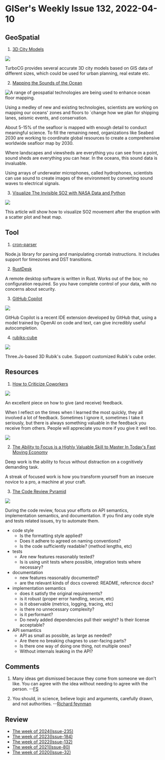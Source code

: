 # GISer's Weekly Issue 132, 2022-04-10

## GeoSpatial

1. [3D City Models](https://flippednormals.com/creator/turbocg/)

![](https://cdn.flippednormals.com/wp-content/uploads/2021/04/14132239/5-226.jpg)

TurboCG provides several accurate 3D city models based on GIS data of different sizes, which could be used for urban planning, real estate etc.

2. [Mapping the Sounds of the Ocean](https://www.gislounge.com/mapping-the-sounds-of-the-ocean/)

![A range of geospatial technologies are being used to enhance ocean floor mapping. ](https://cdn.shortpixel.ai/spai/w_807+q_glossy+ret_img+to_webp/https://www.gislounge.com/wp-content/uploads/2022/04/ocean-mapping-geospatial-technologies-usgs-woods-hole-science-center.jpg)

Using a medley of new and existing technologies, scientists are working on mapping our oceans' zones and floors to `change how we plan for shipping lanes, seismic events, and conservation.

About 5-15% of the seafloor is mapped with enough detail to conduct meaningful science. To fill the remaining need, organizations like Seabed 2030 are working to coordinate global resources to create a comprehensive worldwide seafloor map by 2030.

Where landscapes and viewsheds are everything you can see from a point, sound sheds are everything you can hear. In the oceans, this sound data is invaluable.

Using arrays of underwater microphones, called hydrophones, scientists can use sound to create images of the environment by converting sound waves to electrical signals.

3. [Visualize The Invisible SO2 with NASA Data and Python](https://towardsdatascience.com/visualize-the-invisible-so2-with-nasa-data-and-python-2619f8ed4ea1)

![](https://miro.medium.com/max/1400/1*WUYcpT8b_z3Jic56puw49g.gif)

This article will show how to visualize SO2 movement after the eruption with a scatter plot and heat map.

## Tool

1. [cron-parser](https://github.com/harrisiirak/cron-parser)

Node.js library for parsing and manipulating crontab instructions. It includes support for timezones and DST transitions.

2. [RustDesk](https://rustdesk.com/)

A remote desktop software is written in Rust. Works out of the box; no configuration required. So you have complete control of your data, with no concerns about security.

3. [GitHub Copilot](https://copilot.github.com/)

![](https://miro.medium.com/max/1400/0*YC8rtSmrXoNbnqY1.png)

GitHub Copilot is a recent IDE extension developed by GitHub that, using a model trained by OpenAI on code and text, can give incredibly useful autocompletion.

4. [rubiks-cube](https://github.com/pengfeiw/rubiks-cube)

![](https://img.hellogithub.com/i/0W3BZiJjTw9nNkd.gif)

Three.Js-based 3D Rubik's cube. Support customized Rubik's cube order.

## Resources

1. [How to Criticize Coworkers](https://alexturek.com/2022-03-18-How-to-criticize-coworkers/)

![](https://alexturek.com/images/feedback-leverage.png)

An excellent piece on how to give (and receive) feedback.

When I reflect on the times when I learned the most quickly, they all involved a lot of feedback. Sometimes I ignore it, sometimes I take it seriously, but there is always something valuable in the feedback you receive from others. People will appreciate you more if you give it well too.

![](https://alexturek.com/images/feedback-time.png)

2. [The Ability to Focus is a Highly Valuable Skill to Master In Today's Fast Moving Economy](https://medium.com/swlh/the-ability-to-focus-is-a-highly-valuable-skill-to-master-in-todays-fast-moving-economy-8aaba37bfa61)

Deep work is the ability to focus without distraction on a cognitively demanding task.

A streak of focused work is how you transform yourself from an insecure novice to a pro, a machine at your craft.

3. [The Code Review Pyramid](https://www.morling.dev/blog/the-code-review-pyramid/)

![](https://www.morling.dev/images/code_review_pyramid.png)

During the code review, focus your efforts on API semantics, implementation semantics, and documentation. If you find any code style and tests related issues, try to automate them.

- code style
  - Is the formatting style applied?
  - Does it adhere to agreed on naming conventions?
  - Is the code sufficiently readable? (method lengths, etc)
- tests
  - Are new features reasonably tested?
  - Is is using unit tests where possible, integration tests where necessary?
- documentation
  - new features reasonably documented?
  - are the relevant kinds of docs covered: README, refercnce docs?
- implementation semantics
  - does it satisfy the original requirements?
  - is it robust (proper error handling, secure, etc)
  - is it observable (metrics, logging, tracing, etc)
  - is there no unnecessary complexity?
  - is it performant?
  - Do newly added dependencies pull their weight? Is their license acceptable?
- API semantics
  - API as small as possible, as large as needed?
  - Are there no breaking chagnes to user-facing parts?
  - Is there one way of doing one thing, not multiple ones?
  - Without internals leaking in the API?

## Comments

1. Many ideas get dismissed because they come from someone we don't like. You can agree with the idea without needing to agree with the person.
   --[FS](https://fs.blog/brain-food/april-3-2022/)

2. You should, in science, believe logic and arguments, carefully drawn, and not authorities.
   --[Richard feynman](https://fs.blog/brain-food/april-3-2022/)

## Review

- [The week of 2024(Issue-235)](../2024/issue-235.md)
- [The week of 2023(Issue-184)](../2023/issue-184.md)
- [The week of 2022(Issue-132)](../2022/issue-132.md)
- [The week of 2021(Issue-80)](../2021/issue-80.md)
- [The week of 2020(Issue-32)](../2020/issue-32.md)
